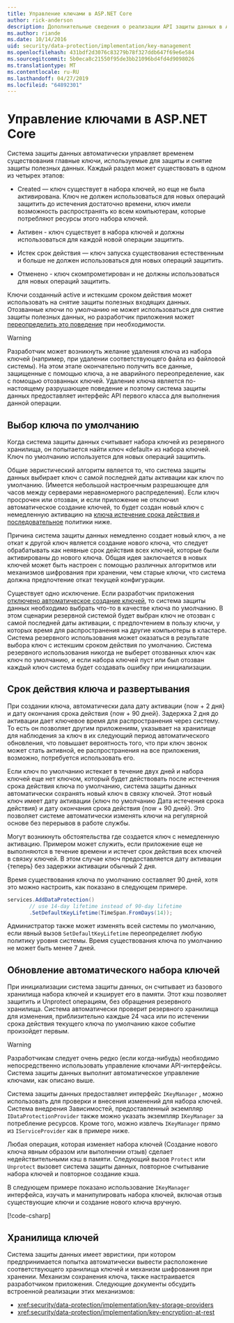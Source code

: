 ```yaml
---
title: Управление ключами в ASP.NET Core
author: rick-anderson
description: Дополнительные сведения о реализации API защиты данных в ASP.NET Core ключа управления.
ms.author: riande
ms.date: 10/14/2016
uid: security/data-protection/implementation/key-management
ms.openlocfilehash: 431bdf2d3076c83279b78f327ddb647f69e6e584
ms.sourcegitcommit: 5b0eca8c21550f95de3bb21096bd4fd4d9098026
ms.translationtype: MT
ms.contentlocale: ru-RU
ms.lasthandoff: 04/27/2019
ms.locfileid: "64892301"
---
```

# <a name="key-management-in-aspnet-core"></a>Управление ключами в ASP.NET Core

<a name="data-protection-implementation-key-management"></a>

Система защиты данных автоматически управляет временем существования главные ключи, используемые для защиты и снятие защиты полезных данных. Каждый раздел может существовать в одном из четырех этапов:

* Created — ключ существует в набора ключей, но еще не была активирована. Ключ не должен использоваться для новых операций защитить до истечения достаточно времени, ключ имели возможность распространять ко всем компьютерам, которые потребляют ресурсы этого набора ключей.

* Активен - ключ существует в набора ключей и должны использоваться для каждой новой операции защитить.

* Истек срок действия — ключ запуска существования естественным и больше не должен использоваться для новых операций защитить.

* Отменено - ключ скомпрометирован и не должны использоваться для новых операций защитить.

Ключи созданный active и истекшим сроком действия может использовать на снятие защиты полезных входящих данных. Отозванные ключи по умолчанию не может использоваться для снятие защиты полезных данных, но разработчик приложения может [переопределить это поведение](xref:security/data-protection/consumer-apis/dangerous-unprotect#data-protection-consumer-apis-dangerous-unprotect) при необходимости.

>[!WARNING]
> Разработчик может возникнуть желание удаления ключа из набора ключей (например, при удалении соответствующего файла из файловой системы). На этом этапе окончательно получить все данные, защищенные с помощью ключа, а не аварийного переопределение, как с помощью отозванных ключей. Удаление ключа является по-настоящему разрушающее поведение и поэтому система защиты данных предоставляет интерфейс API первого класса для выполнения данной операции.

## <a name="default-key-selection"></a>Выбор ключа по умолчанию

Когда система защиты данных считывает набора ключей из резервного хранилища, он попытается найти ключ «default» из набора ключей. Ключ по умолчанию используется для новых операций защитить.

Общие эвристический алгоритм является то, что система защиты данных выбирает ключ с самой последней даты активации как ключ по умолчанию. (Имеется небольшой настроечным разрешающее для часов между серверами неравномерного распределения). Если ключ просрочен или отозван, и если приложение не отключил автоматическое создание ключей, то будет создан новый ключ с немедленную активацию на [ключа истечение срока действия и последовательное](xref:security/data-protection/implementation/key-management#data-protection-implementation-key-management-expiration) политики ниже.

Причина система защиты данных немедленно создает новый ключ, а не откат к другой ключ является создание нового ключа, что следует обрабатывать как неявные срок действия всех ключей, которые были активированы до нового ключа. Общая идея заключается в новых ключей может быть настроен с помощью различных алгоритмов или механизмов шифрования при хранении, чем старые ключи, что система должна предпочтение откат текущей конфигурации.

Существует одно исключение. Если разработчик приложения [отключено автоматическое создание ключей](xref:security/data-protection/configuration/overview#disableautomatickeygeneration), то система защиты данных необходимо выбрать что-то в качестве ключа по умолчанию. В этом сценарии резервной системой будет выбран ключ не отозван с самой последней даты активации, с предпочтением в пользу ключи, у которых время для распространения на другие компьютеры в кластере. Система резервного использования может оказаться в результате выбора ключ с истекшим сроком действия по умолчанию. Система резервного использования никогда не выберет отозванных ключ как ключ по умолчанию, и если набора ключей пуст или был отозван каждый ключ система будет создавать ошибку при инициализации.

<a name="data-protection-implementation-key-management-expiration"></a>

## <a name="key-expiration-and-rolling"></a>Срок действия ключа и развертывания

При создании ключа, автоматически дала дату активации {now + 2 дня} и дату окончания срока действия {now + 90 дней}. Задержка 2 дня до активации дает ключевое время для распространения через систему. То есть он позволяет другим приложениям, указывает на хранилище для наблюдения за ключ в их следующий период автоматического обновления, что повышает вероятность того, что при ключ звонок может стать активной, ее распространения на все приложения, возможно, потребуется использовать его.

Если ключ по умолчанию истекает в течение двух дней и набора ключей еще нет ключом, который будет действовать после истечения срока действия ключа по умолчанию, система защиты данных автоматически сохранять новый ключ в связку ключей. Этот новый ключ имеет дату активации {ключ по умолчанию Дата истечения срока действия} и дату окончания срока действия {now + 90 дней}. Это позволяет системе автоматически изменять ключи на регулярной основе без перерывов в работе службы.

Могут возникнуть обстоятельства где создается ключ с немедленную активацию. Примером может служить, если приложение еще не выполняются в течение времени и истечет срок действия всех ключей в связку ключей. В этом случае ключ предоставляется дату активации {теперь} без задержки активации обычный 2 дня.

Время существования ключа по умолчанию составляет 90 дней, хотя это можно настроить, как показано в следующем примере.

```csharp
services.AddDataProtection()
       // use 14-day lifetime instead of 90-day lifetime
       .SetDefaultKeyLifetime(TimeSpan.FromDays(14));
```

Администратор также может изменять всей системы по умолчанию, если явный вызов `SetDefaultKeyLifetime` переопределяет любую политику уровня системы. Время существования ключа по умолчанию не может быть менее 7 дней.

## <a name="automatic-key-ring-refresh"></a>Обновление автоматического набора ключей

При инициализации система защиты данных, он считывает из базового хранилища набора ключей и кэширует его в памяти. Этот кэш позволяет защитить и Unprotect операциям, без обращения резервного хранилища. Система автоматически проверит резервного хранилища для изменения, приблизительно каждые 24 часа или по истечении срока действия текущего ключа по умолчанию какое событие произойдет первым.

>[!WARNING]
> Разработчикам следует очень редко (если когда-нибудь) необходимо непосредственно использовать управление ключами API-интерфейсы. Система защиты данных выполнит автоматическое управление ключами, как описано выше.

Система защиты данных предоставляет интерфейс `IKeyManager` , можно использовать для проверки и внесения изменений для набора ключей. Система внедрения Зависимостей, предоставленный экземпляр `IDataProtectionProvider` также можно указать экземпляр `IKeyManager` за потребление ресурсов. Кроме того, можно извлечь `IKeyManager` прямо из `IServiceProvider` как в примере ниже.

Любая операция, которая изменяет набора ключей (Создание нового ключа явным образом или выполнении отзыв) сделает недействительными кэш в памяти. Следующий вызов `Protect` или `Unprotect` вызовет система защиты данных, повторное считывание набора ключей и повторное создание кэша.

В следующем примере показано использование `IKeyManager` интерфейса, изучать и манипулировать набора ключей, включая отзыв существующие ключи и создание нового ключа вручную.

[!code-csharp[](key-management/samples/key-management.cs)]

## <a name="key-storage"></a>Хранилища ключей

Система защиты данных имеет эвристики, при котором предпринимается попытка автоматически вывести расположение соответствующего хранилища ключей и механизм шифрования при хранении. Механизм сохранения ключа, также настраивается разработчиком приложения. Следующие документы обсудить встроенной реализации этих механизмов:

* <xref:security/data-protection/implementation/key-storage-providers>
* <xref:security/data-protection/implementation/key-encryption-at-rest>
